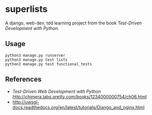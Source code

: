 superlists
==========

A django, web-dev, tdd learning project from the book 
*Test-Driven Development with Python*.

Usage
-----

    python3 manage.py runserver
    python3 manage.py test lists
    python3 manage.py test functional_tests

References
----------
* *Test-Driven Web Development with Python*
  http://chimera.labs.oreilly.com/books/1234000000754/ch06.html
* http://uwsgi-docs.readthedocs.org/en/latest/tutorials/Django_and_nginx.html
